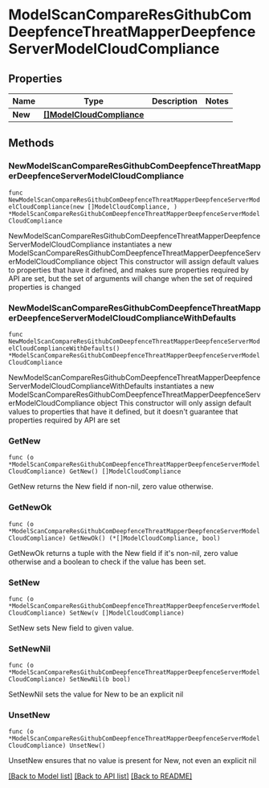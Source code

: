 # ModelScanCompareResGithubComDeepfenceThreatMapperDeepfenceServerModelCloudCompliance

## Properties

Name | Type | Description | Notes
------------ | ------------- | ------------- | -------------
**New** | [**[]ModelCloudCompliance**](ModelCloudCompliance.md) |  | 

## Methods

### NewModelScanCompareResGithubComDeepfenceThreatMapperDeepfenceServerModelCloudCompliance

`func NewModelScanCompareResGithubComDeepfenceThreatMapperDeepfenceServerModelCloudCompliance(new []ModelCloudCompliance, ) *ModelScanCompareResGithubComDeepfenceThreatMapperDeepfenceServerModelCloudCompliance`

NewModelScanCompareResGithubComDeepfenceThreatMapperDeepfenceServerModelCloudCompliance instantiates a new ModelScanCompareResGithubComDeepfenceThreatMapperDeepfenceServerModelCloudCompliance object
This constructor will assign default values to properties that have it defined,
and makes sure properties required by API are set, but the set of arguments
will change when the set of required properties is changed

### NewModelScanCompareResGithubComDeepfenceThreatMapperDeepfenceServerModelCloudComplianceWithDefaults

`func NewModelScanCompareResGithubComDeepfenceThreatMapperDeepfenceServerModelCloudComplianceWithDefaults() *ModelScanCompareResGithubComDeepfenceThreatMapperDeepfenceServerModelCloudCompliance`

NewModelScanCompareResGithubComDeepfenceThreatMapperDeepfenceServerModelCloudComplianceWithDefaults instantiates a new ModelScanCompareResGithubComDeepfenceThreatMapperDeepfenceServerModelCloudCompliance object
This constructor will only assign default values to properties that have it defined,
but it doesn't guarantee that properties required by API are set

### GetNew

`func (o *ModelScanCompareResGithubComDeepfenceThreatMapperDeepfenceServerModelCloudCompliance) GetNew() []ModelCloudCompliance`

GetNew returns the New field if non-nil, zero value otherwise.

### GetNewOk

`func (o *ModelScanCompareResGithubComDeepfenceThreatMapperDeepfenceServerModelCloudCompliance) GetNewOk() (*[]ModelCloudCompliance, bool)`

GetNewOk returns a tuple with the New field if it's non-nil, zero value otherwise
and a boolean to check if the value has been set.

### SetNew

`func (o *ModelScanCompareResGithubComDeepfenceThreatMapperDeepfenceServerModelCloudCompliance) SetNew(v []ModelCloudCompliance)`

SetNew sets New field to given value.


### SetNewNil

`func (o *ModelScanCompareResGithubComDeepfenceThreatMapperDeepfenceServerModelCloudCompliance) SetNewNil(b bool)`

 SetNewNil sets the value for New to be an explicit nil

### UnsetNew
`func (o *ModelScanCompareResGithubComDeepfenceThreatMapperDeepfenceServerModelCloudCompliance) UnsetNew()`

UnsetNew ensures that no value is present for New, not even an explicit nil

[[Back to Model list]](../README.md#documentation-for-models) [[Back to API list]](../README.md#documentation-for-api-endpoints) [[Back to README]](../README.md)


